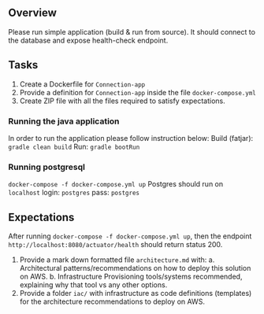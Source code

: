 ## Overview 
Please run simple application (build & run from source). It should connect to the
database and expose health-check endpoint.


## Tasks
1. Create a Dockerfile for `Connection-app`
2. Provide a definition for `Connection-app` inside the file
   `docker-compose.yml`
3. Create ZIP file with all the files required to satisfy expectations. 


### Running the java application 
In order to run the application please follow instruction below:
Build (fatjar):
`gradle clean build`
Run:
`gradle bootRun` 

### Running postgresql
`docker-compose -f docker-compose.yml up`
Postgres should run on `localhost` login: `postgres` pass: `postgres`

## Expectations
After running `docker-compose -f docker-compose.yml up`, then the endpoint `http://localhost:8080/actuator/health` should return status 200.


1. Provide a mark down formatted file `architecture.md` with:
   a. Architectural patterns/recommendations on how to deploy this solution on
      AWS.
   b. Infrastructure Provisioning tools/systems recommended, explaining why that
      tool vs any other options.
2. Provide a folder `iac/` with infrastructure as code definitions (templates)
   for the architecture recommendations to deploy on AWS.
